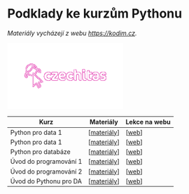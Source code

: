 # Podklady ke kurzům Pythonu
_Materiály vycházejí z webu https://kodim.cz._

<!-- <div align=left> -->
  <img src="czechitas-logo.gif" title="Czechitas" alt="Czechitas" height="150"/>
<!-- </div> -->





Kurz | Materiály | Lekce na webu
---------|----------|---------
Python pro data 1 | [[materiály](python-pro-data-1)] | [[web](https://kodim.cz/kurzy/python-data-1)]
Python pro data 1 | [[materiály](python-pro-data-1)] | [[web](https://kodim.cz/kurzy/python-data-1)]
Python pro databáze | [[materiály](python-pro-databaze)] | [[web](https://kodim.cz/kurzy/python-pro-databaze)]
Úvod do programování 1 | [[materiály](uvod-do-programovani-1)] | [[web](https://kodim.cz/kurzy/uvod-do-progr-1)]
Úvod do programování 2 | [[materiály](uvod-do-programovani-2)] | [[web](https://kodim.cz/kurzy/python-data-1)]
Úvod do Pythonu pro DA | [[materiály](uvod-do-pythonu-DA)] | [[web](https://kodim.cz/kurzy/python-data)]
